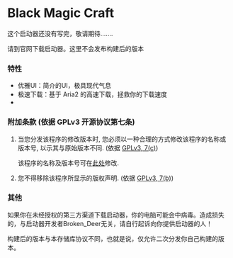 # Black Magic Craft

这个启动器还没有写完，敬请期待.......

请到官网下载启动器。这里不会发布构建后的版本

### 特性

- 优雅UI：简介的UI，极具现代气息
- 极速下载：基于 Aria2 的高速下载，拯救你的下载速度
- 

### 附加条款 (依据 GPLv3 开源协议第七条)
1. 当您分发该程序的修改版本时, 您必须以一种合理的方式修改该程序的名称或版本号, 以示其与原始版本不同. (依据 [GPLv3, 7(c)](https://github.com/huanghongxun/HMCL/blob/11820e31a85d8989e41d97476712b07e7094b190/LICENSE#L372-L374))

   该程序的名称及版本号可在[此处](https://github.com/huanghongxun/HMCL/blob/javafx/HMCL/src/main/java/org/jackhuang/hmcl/Metadata.java#L33-L35)修改.

2. 您不得移除该程序所显示的版权声明. (依据 [GPLv3, 7(b)](https://github.com/huanghongxun/HMCL/blob/11820e31a85d8989e41d97476712b07e7094b190/LICENSE#L368-L370))

### 其他

如果你在未经授权的第三方渠道下载启动器，你的电脑可能会中病毒。造成损失的，与启动器开发者Broken_Deer无关，请自行起诉向你提供启动器的人！

构建后的版本与本存储库协议不同，也就是说，仅允许二次分发你自己构建的版本。
